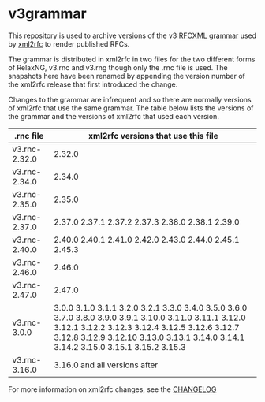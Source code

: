 # v3grammar
This repository is used to archive versions of the v3 [RFCXML grammar](https://authors.ietf.org/en/rfcxml-vocabulary) used by [xml2rfc](https://github.com/ietf-tools/xml2rfc/) to render published RFCs.

The grammar is distributed in xml2rfc in two files for the two different forms of RelaxNG, v3.rnc and v3.rng though only the .rnc file is used. The snapshots here have been renamed by appending the version number of the xml2rfc release that first introduced the change.

Changes to the grammar are infrequent and so there are normally versions of xml2rfc that use the same grammar.  The table below lists the versions of the grammar and the versions of xml2rfc that used each version.

| .rnc file | xml2rfc versions that use this file |
| --------- | ----------------------------------- |
| v3.rnc-2.32.0 | 2.32.0 |
| v3.rnc-2.34.0 | 2.34.0 |
| v3.rnc-2.35.0 | 2.35.0 |
| v3.rnc-2.37.0 | 2.37.0 2.37.1 2.37.2 2.37.3 2.38.0 2.38.1 2.39.0 |
| v3.rnc-2.40.0 | 2.40.0 2.40.1 2.41.0 2.42.0 2.43.0 2.44.0 2.45.1 2.45.3 |
| v3.rnc-2.46.0 | 2.46.0 |
| v3.rnc-2.47.0 | 2.47.0 |
| v3.rnc-3.0.0 | 3.0.0 3.1.0 3.1.1 3.2.0 3.2.1 3.3.0 3.4.0 3.5.0 3.6.0 3.7.0 3.8.0 3.9.0 3.9.1 3.10.0 3.11.0 3.11.1 3.12.0 3.12.1 3.12.2 3.12.3 3.12.4 3.12.5 3.12.6 3.12.7 3.12.8 3.12.9 3.12.10 3.13.0 3.13.1 3.14.0 3.14.1 3.14.2 3.15.0 3.15.1 3.15.2 3.15.3|
| v3.rnc-3.16.0 | 3.16.0 and all versions after |

For more information on xml2rfc changes, see the [CHANGELOG](https://github.com/ietf-tools/xml2rfc/blob/main/CHANGELOG.md)